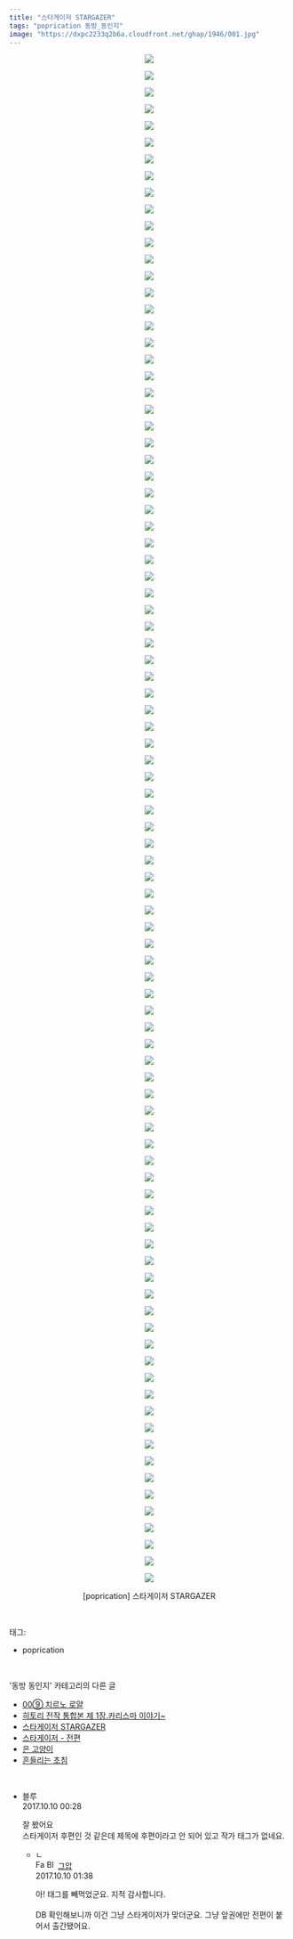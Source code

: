 ```yaml
---
title: "스타게이저 STARGAZER"
tags: "poprication 동방_동인지"
image: "https://dxpc2233q2b6a.cloudfront.net/ghap/1946/001.jpg"
---
```

<div class="article">
<p style="text-align: center; clear: none; float: none;"><img src="{{ site.imgserver3 }}/ghap/1946/001.jpg"/></p>
<p style="text-align: center; clear: none; float: none;"><img src="{{ site.imgserver3 }}/ghap/1946/002.jpg"/></p>
<p style="text-align: center; clear: none; float: none;"><img src="{{ site.imgserver3 }}/ghap/1946/003.jpg"/></p>
<p style="text-align: center; clear: none; float: none;"><img src="{{ site.imgserver3 }}/ghap/1946/004.jpg"/></p>
<p style="text-align: center; clear: none; float: none;"><img src="{{ site.imgserver3 }}/ghap/1946/005.jpg"/></p>
<p style="text-align: center; clear: none; float: none;"><img src="{{ site.imgserver3 }}/ghap/1946/006.jpg"/></p>
<p style="text-align: center; clear: none; float: none;"><img src="{{ site.imgserver3 }}/ghap/1946/007.jpg"/></p>
<p style="text-align: center; clear: none; float: none;"><img src="{{ site.imgserver3 }}/ghap/1946/008.jpg"/></p>
<p style="text-align: center; clear: none; float: none;"><img src="{{ site.imgserver3 }}/ghap/1946/009.jpg"/></p>
<p style="text-align: center; clear: none; float: none;"><img src="{{ site.imgserver3 }}/ghap/1946/010.jpg"/></p>
<p style="text-align: center; clear: none; float: none;"><img src="{{ site.imgserver3 }}/ghap/1946/011.jpg"/></p>
<p style="text-align: center; clear: none; float: none;"><img src="{{ site.imgserver3 }}/ghap/1946/012.jpg"/></p>
<p style="text-align: center; clear: none; float: none;"><img src="{{ site.imgserver3 }}/ghap/1946/013.jpg"/></p>
<p style="text-align: center; clear: none; float: none;"><img src="{{ site.imgserver3 }}/ghap/1946/014.jpg"/></p>
<p style="text-align: center; clear: none; float: none;"><img src="{{ site.imgserver3 }}/ghap/1946/015.jpg"/></p>
<p style="text-align: center; clear: none; float: none;"><img src="{{ site.imgserver3 }}/ghap/1946/016.jpg"/></p>
<p style="text-align: center; clear: none; float: none;"><img src="{{ site.imgserver3 }}/ghap/1946/017.jpg"/></p>
<p style="text-align: center; clear: none; float: none;"><img src="{{ site.imgserver3 }}/ghap/1946/018.jpg"/></p>
<p style="text-align: center; clear: none; float: none;"><img src="{{ site.imgserver3 }}/ghap/1946/019.jpg"/></p>
<p style="text-align: center; clear: none; float: none;"><img src="{{ site.imgserver3 }}/ghap/1946/020.jpg"/></p>
<p style="text-align: center; clear: none; float: none;"><img src="{{ site.imgserver3 }}/ghap/1946/021.jpg"/></p>
<p style="text-align: center; clear: none; float: none;"><img src="{{ site.imgserver3 }}/ghap/1946/022.jpg"/></p>
<p style="text-align: center; clear: none; float: none;"><img src="{{ site.imgserver3 }}/ghap/1946/023.jpg"/></p>
<p style="text-align: center; clear: none; float: none;"><img src="{{ site.imgserver3 }}/ghap/1946/024.jpg"/></p>
<p style="text-align: center; clear: none; float: none;"><img src="{{ site.imgserver3 }}/ghap/1946/025.jpg"/></p>
<p style="text-align: center; clear: none; float: none;"><img src="{{ site.imgserver3 }}/ghap/1946/026.jpg"/></p>
<p style="text-align: center; clear: none; float: none;"><img src="{{ site.imgserver3 }}/ghap/1946/027.jpg"/></p>
<p style="text-align: center; clear: none; float: none;"><img src="{{ site.imgserver3 }}/ghap/1946/028.jpg"/></p>
<p style="text-align: center; clear: none; float: none;"><img src="{{ site.imgserver3 }}/ghap/1946/029.jpg"/></p>
<p style="text-align: center; clear: none; float: none;"><img src="{{ site.imgserver3 }}/ghap/1946/030.jpg"/></p>
<p style="text-align: center; clear: none; float: none;"><img src="{{ site.imgserver3 }}/ghap/1946/031.jpg"/></p>
<p style="text-align: center; clear: none; float: none;"><img src="{{ site.imgserver3 }}/ghap/1946/032.jpg"/></p>
<p style="text-align: center; clear: none; float: none;"><img src="{{ site.imgserver3 }}/ghap/1946/033.jpg"/></p>
<p style="text-align: center; clear: none; float: none;"><img src="{{ site.imgserver3 }}/ghap/1946/034.jpg"/></p>
<p style="text-align: center; clear: none; float: none;"><img src="{{ site.imgserver3 }}/ghap/1946/035.jpg"/></p>
<p style="text-align: center; clear: none; float: none;"><img src="{{ site.imgserver3 }}/ghap/1946/036.jpg"/></p>
<p style="text-align: center; clear: none; float: none;"><img src="{{ site.imgserver3 }}/ghap/1946/037.jpg"/></p>
<p style="text-align: center; clear: none; float: none;"><img src="{{ site.imgserver3 }}/ghap/1946/038.jpg"/></p>
<p style="text-align: center; clear: none; float: none;"><img src="{{ site.imgserver3 }}/ghap/1946/039.jpg"/></p>
<p style="text-align: center; clear: none; float: none;"><img src="{{ site.imgserver3 }}/ghap/1946/040.jpg"/></p>
<p style="text-align: center; clear: none; float: none;"><img src="{{ site.imgserver3 }}/ghap/1946/041.jpg"/></p>
<p style="text-align: center; clear: none; float: none;"><img src="{{ site.imgserver3 }}/ghap/1946/042.jpg"/></p>
<p style="text-align: center; clear: none; float: none;"><img src="{{ site.imgserver3 }}/ghap/1946/043.jpg"/></p>
<p style="text-align: center; clear: none; float: none;"><img src="{{ site.imgserver3 }}/ghap/1946/044.jpg"/></p>
<p style="text-align: center; clear: none; float: none;"><img src="{{ site.imgserver3 }}/ghap/1946/045.jpg"/></p>
<p style="text-align: center; clear: none; float: none;"><img src="{{ site.imgserver3 }}/ghap/1946/046.jpg"/></p>
<p style="text-align: center; clear: none; float: none;"><img src="{{ site.imgserver3 }}/ghap/1946/047.jpg"/></p>
<p style="text-align: center; clear: none; float: none;"><img src="{{ site.imgserver3 }}/ghap/1946/048.jpg"/></p>
<p style="text-align: center; clear: none; float: none;"><img src="{{ site.imgserver3 }}/ghap/1946/049.jpg"/></p>
<p style="text-align: center; clear: none; float: none;"><img src="{{ site.imgserver3 }}/ghap/1946/050.jpg"/></p>
<p style="text-align: center; clear: none; float: none;"><img src="{{ site.imgserver3 }}/ghap/1946/051.jpg"/></p>
<p style="text-align: center; clear: none; float: none;"><img src="{{ site.imgserver3 }}/ghap/1946/052.jpg"/></p>
<p style="text-align: center; clear: none; float: none;"><img src="{{ site.imgserver3 }}/ghap/1946/053.jpg"/></p>
<p style="text-align: center; clear: none; float: none;"><img src="{{ site.imgserver3 }}/ghap/1946/054.jpg"/></p>
<p style="text-align: center; clear: none; float: none;"><img src="{{ site.imgserver3 }}/ghap/1946/055.jpg"/></p>
<p style="text-align: center; clear: none; float: none;"><img src="{{ site.imgserver3 }}/ghap/1946/056.jpg"/></p>
<p style="text-align: center; clear: none; float: none;"><img src="{{ site.imgserver3 }}/ghap/1946/057.jpg"/></p>
<p style="text-align: center; clear: none; float: none;"><img src="{{ site.imgserver3 }}/ghap/1946/058.jpg"/></p>
<p style="text-align: center; clear: none; float: none;"><img src="{{ site.imgserver3 }}/ghap/1946/059.jpg"/></p>
<p style="text-align: center; clear: none; float: none;"><img src="{{ site.imgserver3 }}/ghap/1946/060.jpg"/></p>
<p style="text-align: center; clear: none; float: none;"><img src="{{ site.imgserver3 }}/ghap/1946/061.jpg"/></p>
<p style="text-align: center; clear: none; float: none;"><img src="{{ site.imgserver3 }}/ghap/1946/062.jpg"/></p>
<p style="text-align: center; clear: none; float: none;"><img src="{{ site.imgserver3 }}/ghap/1946/063.jpg"/></p>
<p style="text-align: center; clear: none; float: none;"><img src="{{ site.imgserver3 }}/ghap/1946/064.jpg"/></p>
<p style="text-align: center; clear: none; float: none;"><img src="{{ site.imgserver3 }}/ghap/1946/065.jpg"/></p>
<p style="text-align: center; clear: none; float: none;"><img src="{{ site.imgserver3 }}/ghap/1946/066.jpg"/></p>
<p style="text-align: center; clear: none; float: none;"><img src="{{ site.imgserver3 }}/ghap/1946/067.jpg"/></p>
<p style="text-align: center; clear: none; float: none;"><img src="{{ site.imgserver3 }}/ghap/1946/068.jpg"/></p>
<p style="text-align: center; clear: none; float: none;"><img src="{{ site.imgserver3 }}/ghap/1946/069.jpg"/></p>
<p style="text-align: center; clear: none; float: none;"><img src="{{ site.imgserver3 }}/ghap/1946/070.jpg"/></p>
<p style="text-align: center; clear: none; float: none;"><img src="{{ site.imgserver3 }}/ghap/1946/071.jpg"/></p>
<p style="text-align: center; clear: none; float: none;"><img src="{{ site.imgserver3 }}/ghap/1946/072.jpg"/></p>
<p style="text-align: center; clear: none; float: none;"><img src="{{ site.imgserver3 }}/ghap/1946/073.jpg"/></p>
<p style="text-align: center; clear: none; float: none;"><img src="{{ site.imgserver3 }}/ghap/1946/074.jpg"/></p>
<p style="text-align: center; clear: none; float: none;"><img src="{{ site.imgserver3 }}/ghap/1946/075.jpg"/></p>
<p style="text-align: center; clear: none; float: none;"><img src="{{ site.imgserver3 }}/ghap/1946/076.jpg"/></p>
<p style="text-align: center; clear: none; float: none;"><img src="{{ site.imgserver3 }}/ghap/1946/077.jpg"/></p>
<p style="text-align: center; clear: none; float: none;"><img src="{{ site.imgserver3 }}/ghap/1946/078.jpg"/></p>
<p style="text-align: center; clear: none; float: none;"><img src="{{ site.imgserver3 }}/ghap/1946/079.jpg"/></p>
<p style="text-align: center; clear: none; float: none;"><img src="{{ site.imgserver3 }}/ghap/1946/080.jpg"/></p>
<p style="text-align: center; clear: none; float: none;"><img src="{{ site.imgserver3 }}/ghap/1946/081.jpg"/></p>
<p style="text-align: center; clear: none; float: none;"><img src="{{ site.imgserver3 }}/ghap/1946/082.jpg"/></p>
<p style="text-align: center; clear: none; float: none;"><img src="{{ site.imgserver3 }}/ghap/1946/083.jpg"/></p>
<p style="text-align: center; clear: none; float: none;"><img src="{{ site.imgserver3 }}/ghap/1946/084.jpg"/></p>
<p style="text-align: center; clear: none; float: none;"><img src="{{ site.imgserver3 }}/ghap/1946/085.jpg"/></p>
<p style="text-align: center; clear: none; float: none;"><img src="{{ site.imgserver3 }}/ghap/1946/086.jpg"/></p>
<p style="text-align: center; clear: none; float: none;"><img src="{{ site.imgserver3 }}/ghap/1946/087.jpg"/></p>
<p style="text-align: center; clear: none; float: none;"><img src="{{ site.imgserver3 }}/ghap/1946/088.jpg"/></p>
<p style="text-align: center; clear: none; float: none;"><img src="{{ site.imgserver3 }}/ghap/1946/089.jpg"/></p>
<p style="text-align: center; clear: none; float: none;"><img src="{{ site.imgserver3 }}/ghap/1946/090.jpg"/></p>
<p style="text-align: center; clear: none; float: none;"><img src="{{ site.imgserver3 }}/ghap/1946/091.jpg"/></p>
<p style="text-align: center; clear: none; float: none;"><img src="{{ site.imgserver3 }}/ghap/1946/092.jpg"/></p>
<p style="text-align: center; clear: none; float: none;">[poprication] 스타게이저 STARGAZER</p>
</div><br/>
<div class="tagTrail">
<p>태그: </p>
<ul>
<li>poprication</li>
</ul>
</div><br/>
<div class="another">
<p>'동방 동인지' 카테고리의 다른 글</p>
<ul>
<li><a href="/ghap_1948">00⑨ 치르노 로얄</a></li>
<li><a href="/ghap_1947">히토리 전작 통합본 제 1장.카리스마 이야기~</a></li>
<li><a href="/ghap_1946">스타게이저 STARGAZER</a></li>
<li><a href="/ghap_1945">스타게이저 - 전편</a></li>
<li><a href="/ghap_1944">은 고양이</a></li>
<li><a href="/ghap_1943">흔들리는 초침</a></li>
</ul>
</div><br/>
<div class="cb_module cb_fluid">
<div class="cb_wrt cb_profile">
<div class="comment">
<ul>
<li class="cb_thumb_off" id="comment15101463">
<div class="cb_comment_area">
<div class="cb_info_area">
<div class="cb_section">
<span class="cb_nick_name">블루</span>
</div>
<div class="cb_section">
<span class="cb_date">2017.10.10 00:28 </span>
</div>
</div>
<div class="cb_dsc_comment">
<p class="cb_dsc">
											잘 봤어요<br/>
스타게이저 후편인 것 같은데 제목에 후편이라고 안 되어 있고 작가 태그가 없네요.
										</p>
</div>
<ul>
<li class="cb_thumb_off" id="comment15101496">
<span class="cb_bu_subnode">ㄴ</span>
<div class="cb_comment_area">
<div class="cb_info_area">
<div class="cb_section">
<span class="cb_nick_name"><img alt="Favicon of https://ghaptouhou.tistory.com" height="16" onerror="this.onerror=null;this.parentNode.removeChild(this)" src="https://ghaptouhou.tistory.com/favicon.ico" width="16"/> <img alt="BlogIcon" height="16" onerror="this.parentNode.removeChild(this)" src="https://ghaptouhou.tistory.com/index.gif" width="16"/> <a href="https://ghaptouhou.tistory.com" onclick="return openLinkInNewWindow(this)"> 그압</a><span class="tistoryProfileLayerTrigger" onclick='TistoryProfile.show(event, this, {"title":"\uc800\uae30 \uc774\uac70 \ub098\uc911\uc5d0 \uc218\uc815 \uac00\ub2a5\ud558\ub098\uc694","url":"https:\/\/ghap.tistory.com","nickname":"\uadf8\uc555","items":[]}); return false;'></span></span>
</div>
<div class="cb_section">
<span class="cb_date">2017.10.10 01:38 </span>
</div>
</div>
<div class="cb_dsc_comment">
<p class="cb_dsc">
																아! 태그를 빼먹었군요. 지적 감사합니다.<br/>
<br/>
DB 확인해보니까 이건 그냥 스타게이저가 맞더군요. 그냥 앞권에만 전편이 붙어서 출간됐어요.
															</p>
</div>
</div>
</li>
</ul>
</div></li>
</ul>
</div>
</div><!-- commentList close -->
</div><br/>
